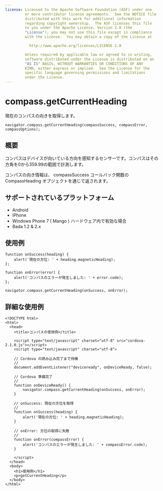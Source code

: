 ```yaml
---
license: Licensed to the Apache Software Foundation (ASF) under one
         or more contributor license agreements.  See the NOTICE file
         distributed with this work for additional information
         regarding copyright ownership.  The ASF licenses this file
         to you under the Apache License, Version 2.0 (the
         "License"); you may not use this file except in compliance
         with the License.  You may obtain a copy of the License at

           http://www.apache.org/licenses/LICENSE-2.0

         Unless required by applicable law or agreed to in writing,
         software distributed under the License is distributed on an
         "AS IS" BASIS, WITHOUT WARRANTIES OR CONDITIONS OF ANY
         KIND, either express or implied.  See the License for the
         specific language governing permissions and limitations
         under the License.
---
```


compass.getCurrentHeading
=========================

現在のコンパスの向きを取得します。

    navigator.compass.getCurrentHeading(compassSuccess, compassError, compassOptions);

概要
-----------

コンパスはデバイスが向いている方向を感知するセンサーです。コンパスはその方角を0から359.99の範囲で計測します。

コンパスの向き情報は、 compassSuccess コールバック関数の CompassHeading オブジェクトを通じて返されます。

サポートされているプラットフォーム
-------------------

- Android
- iPhone
- Windows Phone 7 ( Mango ) ハードウェア内で有効な場合
- Bada 1.2 & 2.x

使用例
-------------

    function onSuccess(heading) {
        alert('現在の方位: ' + heading.magneticHeading);
    };

    function onError(error) {
        alert('コンパスのエラーが発生しました: ' + error.code);
    };

    navigator.compass.getCurrentHeading(onSuccess, onError);

詳細な使用例
------------

    <!DOCTYPE html>
    <html>
      <head>
        <title>コンパスの使用例</title>

        <script type="text/javascript" charset="utf-8" src="cordova-2.1.0.js"></script>
        <script type="text/javascript" charset="utf-8">

        // Cordova の読み込み完了まで待機
        //
        document.addEventListener("deviceready", onDeviceReady, false);

        // Cordova 準備完了
        //
        function onDeviceReady() {
            navigator.compass.getCurrentHeading(onSuccess, onError);
        }

        // onSuccess: 現在の方位を取得
        //
        function onSuccess(heading) {
            alert('現在の方位: ' + heading.magneticHeading);
        }

        // onError: 方位の取得に失敗
        //
        function onError(compassError) {
            alert('コンパスのエラーが発生しました: ' + compassError.code);
        }

        </script>
      </head>
      <body>
        <h1>使用例</h1>
        <p>getCurrentHeading</p>
      </body>
    </html>

